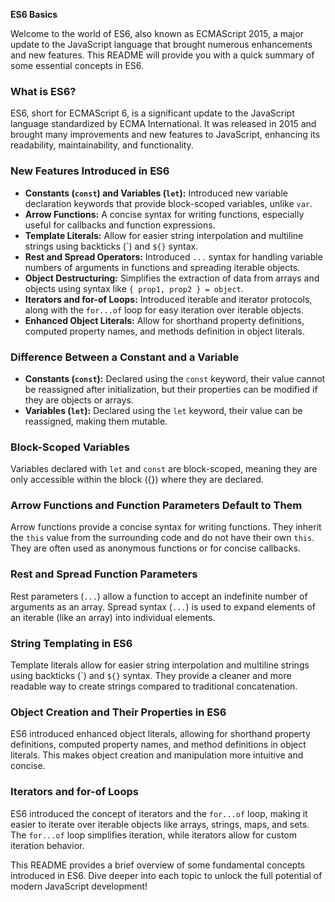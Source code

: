 **ES6 Basics**

Welcome to the world of ES6, also known as ECMAScript 2015, a major update to the JavaScript language that brought numerous enhancements and new features. This README will provide you with a quick summary of some essential concepts in ES6.

### What is ES6?

ES6, short for ECMAScript 6, is a significant update to the JavaScript language standardized by ECMA International. It was released in 2015 and brought many improvements and new features to JavaScript, enhancing its readability, maintainability, and functionality.

### New Features Introduced in ES6

- **Constants (`const`) and Variables (`let`):** Introduced new variable declaration keywords that provide block-scoped variables, unlike `var`.
- **Arrow Functions:** A concise syntax for writing functions, especially useful for callbacks and function expressions.
- **Template Literals:** Allow for easier string interpolation and multiline strings using backticks (\`) and `${}` syntax.
- **Rest and Spread Operators:** Introduced `...` syntax for handling variable numbers of arguments in functions and spreading iterable objects.
- **Object Destructuring:** Simplifies the extraction of data from arrays and objects using syntax like `{ prop1, prop2 } = object`.
- **Iterators and for-of Loops:** Introduced iterable and iterator protocols, along with the `for...of` loop for easy iteration over iterable objects.
- **Enhanced Object Literals:** Allow for shorthand property definitions, computed property names, and methods definition in object literals.

### Difference Between a Constant and a Variable

- **Constants (`const`):** Declared using the `const` keyword, their value cannot be reassigned after initialization, but their properties can be modified if they are objects or arrays.
- **Variables (`let`):** Declared using the `let` keyword, their value can be reassigned, making them mutable.

### Block-Scoped Variables

Variables declared with `let` and `const` are block-scoped, meaning they are only accessible within the block ({}) where they are declared.

### Arrow Functions and Function Parameters Default to Them

Arrow functions provide a concise syntax for writing functions. They inherit the `this` value from the surrounding code and do not have their own `this`. They are often used as anonymous functions or for concise callbacks.

### Rest and Spread Function Parameters

Rest parameters (`...`) allow a function to accept an indefinite number of arguments as an array. Spread syntax (`...`) is used to expand elements of an iterable (like an array) into individual elements.

### String Templating in ES6

Template literals allow for easier string interpolation and multiline strings using backticks (\`) and `${}` syntax. They provide a cleaner and more readable way to create strings compared to traditional concatenation.

### Object Creation and Their Properties in ES6

ES6 introduced enhanced object literals, allowing for shorthand property definitions, computed property names, and method definitions in object literals. This makes object creation and manipulation more intuitive and concise.

### Iterators and for-of Loops

ES6 introduced the concept of iterators and the `for...of` loop, making it easier to iterate over iterable objects like arrays, strings, maps, and sets. The `for...of` loop simplifies iteration, while iterators allow for custom iteration behavior.

This README provides a brief overview of some fundamental concepts introduced in ES6. Dive deeper into each topic to unlock the full potential of modern JavaScript development!